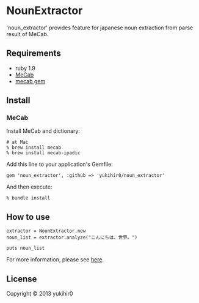 # NounExtractor

'noun_extractor' provides feature for japanese noun extraction from parse result of MeCab.

## Requirements

- ruby 1.9
- [MeCab](http://code.google.com/p/mecab/)
- [mecab gem](https://rubygems.org/gems/mecab)

## Install

### MeCab

Install MeCab and dictionary:

```
# at Mac
% brew install mecab
% brew install mecab-ipadic
```

Add this line to your application's Gemfile:

```
gem 'noun_extractor', :github => 'yukihir0/noun_extractor'
```

And then execute:

```
% bundle install
```

## How to use

```
extractor = NounExtractor.new
noun_list = extractor.analyze("こんにちは、世界。")

puts noun_list
```

For more information, please see [here](https://github.com/yukihir0/noun_extractor/blob/master/sample/main.rb).

## License

Copyright &copy; 2013 yukihir0
